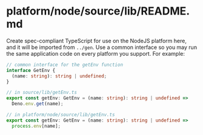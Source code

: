 # platform/node/source/lib/README.md

Create spec-compliant TypeScript for use on the NodeJS platform here, and it will be imported from `../gen`.
Use a common interface so you may run the same application code on every platform you support.
For example:

```ts
// common interface for the getEnv function
interface GetEnv {
  (name: string): string | undefined;
}

// in source/lib/getEnv.ts
export const getEnv: GetEnv = (name: string): string | undefined =>
  Deno.env.get(name);

// in platform/node/source/lib/getEnv.ts
export const getEnv: GetEnv = (name: string): string | undefined =>
  process.env[name];
```
